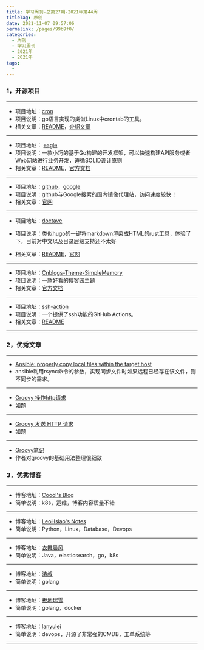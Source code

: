```yaml
---
title: 学习周刊-总第27期-2021年第44周
titleTag: 原创
date: 2021-11-07 09:57:06
permalink: /pages/99b9f0/
categories:
  - 周刊
  - 学习周刊
  - 2021年
  - 2021年
tags:
  - 
---
```



### **1，开源项目**

---

- 项目地址：[cron](https://github.com/robfig/cron)
- 项目说明：go语言实现的类似Linux中crontab的工具。
- 相关文章：[README](https://github.com/robfig/cron/blob/master/README.md)，[介绍文章](https://darjun.github.io/2020/06/25/godailylib/cron/)

---

- 项目地址： [eagle](https://github.com/go-eagle/eagle)
- 项目说明：一款小巧的基于Go构建的开发框架，可以快速构建API服务或者Web网站进行业务开发，遵循SOLID设计原则
- 相关文章：[README](https://github.com/go-eagle/eagle/blob/master/README.md)，[官方文档](https://go-eagle.org/docs)

---

- 项目地址：[github](https://www.guidebook.top/github/)，[google](https://www.guidebook.top/google/)
- 项目说明：github与Google搜索的国内镜像代理站，访问速度较快！
- 相关文章：[官网](https://nav.guidebook.top/)

---

- 项目地址：[doctave](https://github.com/Doctave/doctave)

- 项目说明：类似hugo的一键将markdown渲染成HTML的rust工具，体验了下，目前对中文以及目录层级支持还不太好

- 相关文章：[README](https://github.com/Doctave/doctave/blob/master/README.md)，[官网](https://cli.doctave.com/)

---

- 项目地址：[Cnblogs-Theme-SimpleMemory](https://github.com/BNDong/Cnblogs-Theme-SimpleMemory)
- 项目说明：一款好看的博客园主题
- 相关文章：[官方文档](https://www.dbnuo.com/Cnblogs-Theme-SimpleMemory/docs/v2/#/)

---

- 项目地址：[ssh-action](https://github.com/appleboy/ssh-action)
- 项目说明：一个提供了ssh功能的GitHub Actions。
- 相关文章：[README](https://github.com/appleboy/ssh-action/blob/master/README.md)

---



###  2，优秀文章

---

-  [Ansible: properly copy local files within the target host](https://selivan.github.io/2017/06/07/ansible-copy-local-files-within-target-host.html)
- ansible利用rsync命令的参数，实现同步文件时如果远程已经存在该文件，则不同步的需求。

----

-  [Groovy 操作http请求](https://blog.csdn.net/berdy/article/details/7726936)
- 如题

---

-  [Groovy 发送 HTTP 请求](https://liwanggui.com/posts/groovy-http/)
-  如题

---

- [Groovy笔记](https://ljd1996.github.io/2019/08/16/Groovy%E7%AC%94%E8%AE%B0/)
- 作者对groovy的基础用法整理很细致

### **3，优秀博客**

---

- 博客地址：[Coool's Blog](https://www.liukui.tech/)
- 简单说明：k8s，运维，博客内容质量不错

----

- 博客地址：[LeoHsiao's Notes](https://leohsiao.com/)
- 简单说明：Python，Linux，Database，Devops

---

- 博客地址：[衣舞晨风](https://jiankunking.com/)
- 简单说明：Java，elasticsearch，go，k8s

---

- 博客地址：[涛叔](https://taoshu.in/)
- 简单说明：golang

---

- 博客地址：[极地瑞雪](http://docs.lvrui.io/)
- 简单说明：golang，docker

---

- 博客地址：[lanyulei](https://www.fdevops.com/)
- 简单说明：devops，开源了非常强的CMDB，工单系统等

---